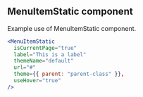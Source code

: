 ## MenuItemStatic component

Example use of MenuItemStatic component.

```jsx
<MenuItemStatic  
  isCurrentPage="true"
  label="This is a label"
  themeName="default"
  url="#"
  theme={{ parent: "parent-class" }},
  useHover="true"
/>
```
